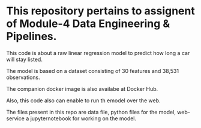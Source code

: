 # This repository pertains to assignent of Module-4 Data Engineering & Pipelines.

This code is about a raw linear regression model to predict how long a car will stay listed. 

The model is based on a dataset consisting of 30 features and 38,531 observations.

The companion docker image is also availabe at Docker Hub.

Also, this code also can enable to run th emodel over the web.


The files present in this repo are data file, python files for the model, web-service
a jupyternotebook for working on the model.
